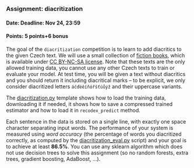 ### Assignment: diacritization
#### Date: Deadline: Nov 24, 23:59
#### Points: 5 points+6 bonus

The goal of the `diacritization` competition is to learn to add diacritics to
the given Czech text. We will use a small collection of
[fiction books](https://ufal.mff.cuni.cz/~straka/courses/npfl129/1920/datasets/fiction-train.txt),
which is available under [CC BY-NC-SA license](https://ufal.mff.cuni.cz/~straka/courses/npfl129/1920/datasets/fiction-train.LICENSE).
Note that these texts are the only allowed training data, you cannot use any
other Czech texts to train or evaluate your model. At test time, you will be
given a text without diacritics and you should return it including diacritical
marks – to be explicit, we only consider diacritized letters `áčďéěíňóřšťúůýž`
and their uppercase variants.

The [diacritization.py](https://github.com/ufal/npfl129/tree/master/labs/04/diacritization.py)
template shows how to load the training data, downloading it if needed,
it shows how to save a compressed trained estimator and how to load it in
`recodex_predict` method.

Each sentence in the data is stored on a single line, with exactly one
space character separating input words. The performance of your system is
measured using _word accuracy_ (the percentage of words you diacritized
correctly, as computed by the
[diacritization_eval.py](https://github.com/ufal/npfl129/tree/master/labs/04/diacritization_eval.py)
script) and your goal is to achieve at least **86.5%**. You can use any sklearn
algorithm which does not use decision trees to solve this assignment (so no
random forests, extra trees, gradient boosting, AdaBoost, …).
